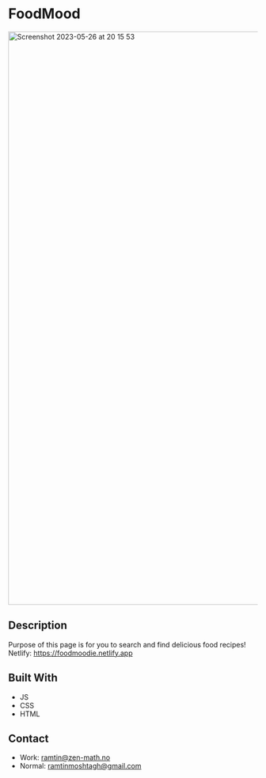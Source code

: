 # FoodMood

<img width="1159" alt="Screenshot 2023-05-26 at 20 15 53" src="https://github.com/RamtinMoshtagh/FoodMood/assets/95631899/7ba7d5c3-fc49-4e06-9b91-71ce1073f37a">


## Description
Purpose of this page is for you to search and find delicious food recipes!
Netlify: https://foodmoodie.netlify.app

## Built With
- JS
- CSS
- HTML

## Contact
- Work: ramtin@zen-math.no
- Normal: ramtinmoshtagh@gmail.com
